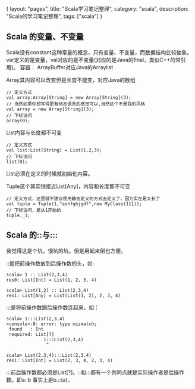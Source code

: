 {
layout: "pages",
title: "Scala学习笔记整理",
category: "scala",
description: "Scala的学习笔记整理",
tags: ["scala"]
}

Scala 的变量、不变量
---
Scala没有constant这种常量的概念，只有变量、不变量，而数据结构比较抽象。
var定义的是变量，val对应的是不变量(对应的是Java的final，类似C++的常引用)。
容器：
ArrayBuffer对应Java的Arraylist

Array其内容可以改变但是长度不能变，对应Java的数组
```{scala}
// 定义方式
val array:Array[String] = new Array[String](3);
// 当然如果你想写得更有动态语言的感觉可以,当然这个不是我的风格
val array = new Array[String](3);
// 下标访问
array(0);
```

List内容与长度都不可变
```{scala}
// 定义方式
val list:List[String] = List(1,2,3);
// 下标访问
list(0);
```
List必须在定义的时候就初始化内容。

Tuple这个其实很接近List[Any]，内容和长度都不可变
```{scala}
// 定义方式，这里就不建议使用静态定义的方式去定义了，因为实在是太长了
val tuple = Tuple(1,"ashfghjgdf",new MyClass(111));
// 下标访问，是从1开始的
tuple._1;
```



Scala 的::与:::
---
我觉得这是个坑，很坑的坑。但是用起来倒也方便。

::是把前操作数放到后操作数的头，如:
```{scala}
scala> 1 :: List(2,3,4)
res0: List[Int] = List(1, 2, 3, 4)

scala> List(1,2) :: List(2,3,4)
res1: List[Any] = List(List(1, 2), 2, 3, 4)
```

:::是将前操作数跟后操作数连起来，如：
```{scala}
scala> 1:::List(2,3,4)
<console>:8: error: type mismatch;
 found   : Int
 required: List[?]
              1:::List(2,3,4)
               ^

scala> List(2,3,4):::List(2,3,4)
res1: List[Int] = List(2, 3, 4, 2, 3, 4)
```
:::前后操作数都必须是List[?]。::和:::都有一个共同点就是实际操作者是后操作数。即a::b 事实上是b.::(a)。
